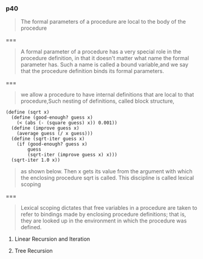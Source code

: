 ### p40


> The formal parameters of a procedure are local to the body
> of the procedure

===

> A formal parameter of a procedure has a very special role in the procedure definition, in that it doesn't matter what name the formal parameter has. Such a name is called a bound variable,and we say that the procedure definition binds its formal parameters. 

===
> we allow a procedure to have internal definitions that are local to that procedure,Such nesting of definitions, called block structure,


```
(define (sqrt x)  (define (good-enough? guess x)    (< (abs (- (square guess) x)) 0.001))  (define (improve guess x)    (average guess (/ x guess)))  (define (sqrt-iter guess x)    (if (good-enough? guess x)        guess        (sqrt-iter (improve guess x) x)))  (sqrt-iter 1.0 x))
  ```
  
  > as shown below. Then x gets its value from the argument with which the enclosing procedure sqrt is called. This discipline is called lexical scoping
  
===  >Lexical scoping dictates that free variables in a procedure are taken to refer to bindings made by enclosing procedure definitions; that is, they are looked up in the environment in which the procedure was defined. 
 
 1.  Linear Recursion and Iteration
 2.  Tree Recursion
 
 
 
